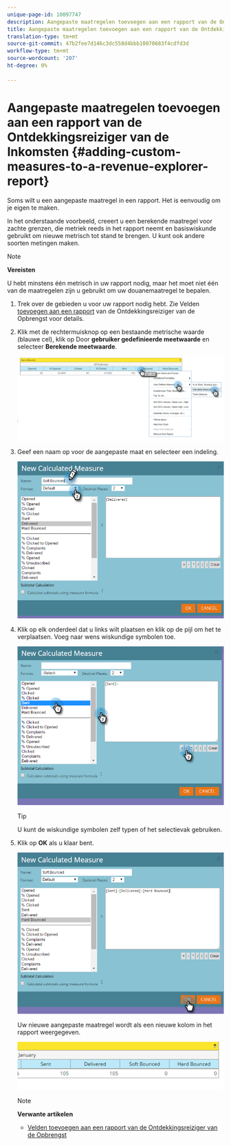 ```yaml
---
unique-page-id: 10097747
description: Aangepaste maatregelen toevoegen aan een rapport van de Ontdekkingsreiziger van de Inkomsten - Marketo Docs - de Documentatie van het Product
title: Aangepaste maatregelen toevoegen aan een rapport van de Ontdekkingsreiziger van de Inkomsten
translation-type: tm+mt
source-git-commit: 47b2fee7d146c3dc558d4bbb10070683f4cdfd3d
workflow-type: tm+mt
source-wordcount: '207'
ht-degree: 0%

---
```



# Aangepaste maatregelen toevoegen aan een rapport van de Ontdekkingsreiziger van de Inkomsten {#adding-custom-measures-to-a-revenue-explorer-report}

Soms wilt u een aangepaste maatregel in een rapport. Het is eenvoudig om je eigen te maken.

In het onderstaande voorbeeld, creeert u een berekende maatregel voor zachte grenzen, die metriek reeds in het rapport neemt en basiswiskunde gebruikt om nieuwe metrisch tot stand te brengen. U kunt ook andere soorten metingen maken.

>[!NOTE]
>
>**Vereisten**
>
>U hebt minstens één metrisch in uw rapport nodig, maar het moet niet één van de maatregelen zijn u gebruikt om uw douanemaatregel te bepalen.

1. Trek over de gebieden u voor uw rapport nodig hebt. Zie Velden [toevoegen aan een rapport](adding-fields-to-a-revenue-explorer-report.md) van de Ontdekkingsreiziger van de Opbrengst voor details.
1. Klik met de rechtermuisknop op een bestaande metrische waarde (blauwe cel), klik op Door **gebruiker gedefinieerde meetwaarde** en selecteer **Berekende meetwaarde**.

   ![](assets/image2016-1-26-11-3a7-3a49.png)

1. Geef een naam op voor de aangepaste maat en selecteer een indeling.

   ![](assets/image2016-1-26-11-3a26-3a23.png)

1. Klik op elk onderdeel dat u links wilt plaatsen en klik op de pijl om het te verplaatsen. Voeg naar wens wiskundige symbolen toe.

   ![](assets/image2016-1-26-11-3a16-3a55.png)

   >[!TIP]
   >
   >U kunt de wiskundige symbolen zelf typen of het selectievak gebruiken.

1. Klik op **OK** als u klaar bent.

   ![](assets/image2016-1-26-11-3a37-3a27.png)

   Uw nieuwe aangepaste maatregel wordt als een nieuwe kolom in het rapport weergegeven.

   ![](assets/image2016-1-26-11-3a29-3a16.png)

   >[!NOTE]
   >
   >**Verwante artikelen**
   >
   >    
   >    
   >    * [Velden toevoegen aan een rapport van de Ontdekkingsreiziger van de Opbrengst](adding-fields-to-a-revenue-explorer-report.md)


